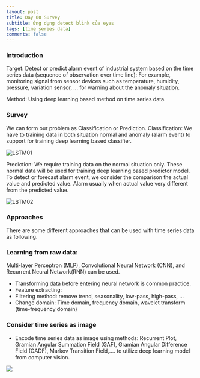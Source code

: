 ```yaml
---
layout: post
title: Day 00 Survey
subtitle: ứng dụng detect blink của eyes
tags: [time series data]
comments: false
---
```



### Introduction

Target: Detect or predict alarm event of industrial system based on the time series data (sequence of observation over time line): For example, monitoring signal from sensor devices such as temperature, humidity, pressure, variation sensor, ... for warning about the anomaly situation.

Method: Using deep learning based method on time series data.
 
### Survey

We can form our problem as Classification or Prediction.
Classification: We have to training data in both situation normal and anomaly (alarm event) to support for training deep learning based classifier.

![LSTM01](https://raw.githubusercontent.com/quanap5/quanap5.github.io/master/img/LSTM00_01.JPG)

Prediction: We require training data on the normal situation only. These normal data will be used for training deep learning based predictor model. To detect or forecast alarm event, we consider the comparison the actual value and predicted value. Alarm usually when actual value very different from the predicted value.

![LSTM02](https://raw.githubusercontent.com/quanap5/quanap5.github.io/master/img/LSTM00_02.JPG)

### Approaches
There are some different approaches that can be used with time series data as following.

### Learning from raw data: 

Multi-layer Perceptron (MLP), Convolutional Neural Network (CNN), and Recurrent Neural Network(RNN) can be used.
- Transforming data before entering neural network is common practice.
- Feature extracting: 
- Filtering method: remove trend, seasonality, low-pass, high-pass, ...
- Change domain: Time domain, frequency domain, wavelet transform (time-frequency domain)

### Consider time series as image

- Encode time series data as image using methods: Recurrent Plot, Gramian Angular Summation Field (GAF), Gramian Angular Difference Field (GADF), Markov Transition Field,.... to utilize deep learning model from computer vision.

![](https://raw.githubusercontent.com/quanap5/quanap5.github.io/master/img/LSTM00_03.JPG)
